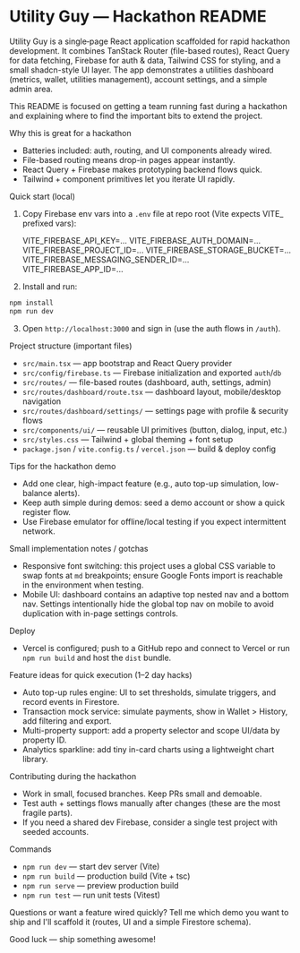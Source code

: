 # Utility Guy — Hackathon README

Utility Guy is a single‑page React application scaffolded for rapid hackathon development. It combines
TanStack Router (file-based routes), React Query for data fetching, Firebase for auth & data, Tailwind CSS
for styling, and a small shadcn-style UI layer. The app demonstrates a utilities dashboard (metrics, wallet,
utilities management), account settings, and a simple admin area.

This README is focused on getting a team running fast during a hackathon and explaining where to find
the important bits to extend the project.

Why this is great for a hackathon
- Batteries included: auth, routing, and UI components already wired.
- File-based routing means drop-in pages appear instantly.
- React Query + Firebase makes prototyping backend flows quick.
- Tailwind + component primitives let you iterate UI rapidly.

Quick start (local)
1. Copy Firebase env vars into a `.env` file at repo root (Vite expects VITE_ prefixed vars):

   VITE_FIREBASE_API_KEY=...
   VITE_FIREBASE_AUTH_DOMAIN=...
   VITE_FIREBASE_PROJECT_ID=...
   VITE_FIREBASE_STORAGE_BUCKET=...
   VITE_FIREBASE_MESSAGING_SENDER_ID=...
   VITE_FIREBASE_APP_ID=...

2. Install and run:

```powershell
npm install
npm run dev
```

3. Open `http://localhost:3000` and sign in (use the auth flows in `/auth`).

Project structure (important files)
- `src/main.tsx` — app bootstrap and React Query provider
- `src/config/firebase.ts` — Firebase initialization and exported `auth`/`db`
- `src/routes/` — file-based routes (dashboard, auth, settings, admin)
- `src/routes/dashboard/route.tsx` — dashboard layout, mobile/desktop navigation
- `src/routes/dashboard/settings/` — settings page with profile & security flows
- `src/components/ui/` — reusable UI primitives (button, dialog, input, etc.)
- `src/styles.css` — Tailwind + global theming + font setup
- `package.json` / `vite.config.ts` / `vercel.json` — build & deploy config

Tips for the hackathon demo
- Add one clear, high-impact feature (e.g., auto top-up simulation, low-balance alerts).
- Keep auth simple during demos: seed a demo account or show a quick register flow.
- Use Firebase emulator for offline/local testing if you expect intermittent network.

Small implementation notes / gotchas
- Responsive font switching: this project uses a global CSS variable to swap fonts at `md` breakpoints; ensure
  Google Fonts import is reachable in the environment when testing.
- Mobile UI: dashboard contains an adaptive top nested nav and a bottom nav. Settings intentionally hide the
  global top nav on mobile to avoid duplication with in-page settings controls.

Deploy
- Vercel is configured; push to a GitHub repo and connect to Vercel or run `npm run build` and host the `dist` bundle.

Feature ideas for quick execution (1–2 day hacks)
- Auto top-up rules engine: UI to set thresholds, simulate triggers, and record events in Firestore.
- Transaction mock service: simulate payments, show in Wallet > History, add filtering and export.
- Multi-property support: add a property selector and scope UI/data by property ID.
- Analytics sparkline: add tiny in-card charts using a lightweight chart library.

Contributing during the hackathon
- Work in small, focused branches. Keep PRs small and demoable.
- Test auth + settings flows manually after changes (these are the most fragile parts).
- If you need a shared dev Firebase, consider a single test project with seeded accounts.

Commands
- `npm run dev` — start dev server (Vite)
- `npm run build` — production build (Vite + tsc)
- `npm run serve` — preview production build
- `npm run test` — run unit tests (Vitest)

Questions or want a feature wired quickly? Tell me which demo you want to ship and I'll scaffold it (routes, UI and a simple Firestore schema).

Good luck — ship something awesome!

